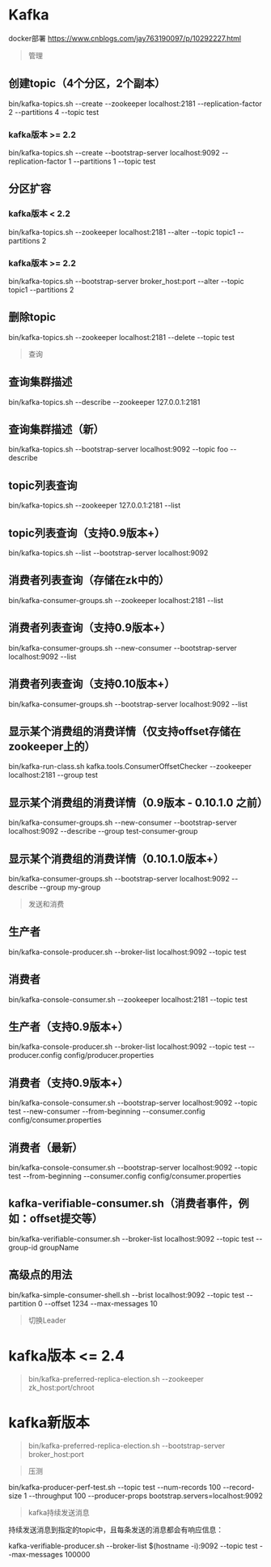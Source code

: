 # Kafka

docker部署
https://www.cnblogs.com/jay763190097/p/10292227.html



> 管理

## 创建topic（4个分区，2个副本）
bin/kafka-topics.sh --create --zookeeper localhost:2181 --replication-factor 2 --partitions 4 --topic test

### kafka版本 >= 2.2
bin/kafka-topics.sh --create --bootstrap-server localhost:9092 --replication-factor 1 --partitions 1 --topic test

## 分区扩容
### kafka版本 < 2.2
bin/kafka-topics.sh --zookeeper localhost:2181 --alter --topic topic1 --partitions 2

### kafka版本 >= 2.2
bin/kafka-topics.sh --bootstrap-server broker_host:port --alter --topic topic1 --partitions 2

## 删除topic
bin/kafka-topics.sh --zookeeper localhost:2181 --delete --topic test

> 查询

## 查询集群描述
bin/kafka-topics.sh --describe --zookeeper 127.0.0.1:2181

## 查询集群描述（新）
bin/kafka-topics.sh --bootstrap-server localhost:9092 --topic foo --describe

## topic列表查询
bin/kafka-topics.sh --zookeeper 127.0.0.1:2181 --list

## topic列表查询（支持0.9版本+）
bin/kafka-topics.sh --list --bootstrap-server localhost:9092

## 消费者列表查询（存储在zk中的）
bin/kafka-consumer-groups.sh --zookeeper localhost:2181 --list

## 消费者列表查询（支持0.9版本+）
bin/kafka-consumer-groups.sh --new-consumer --bootstrap-server localhost:9092 --list

## 消费者列表查询（支持0.10版本+）
bin/kafka-consumer-groups.sh --bootstrap-server localhost:9092 --list

## 显示某个消费组的消费详情（仅支持offset存储在zookeeper上的）
bin/kafka-run-class.sh kafka.tools.ConsumerOffsetChecker --zookeeper localhost:2181 --group test

## 显示某个消费组的消费详情（0.9版本 - 0.10.1.0 之前）
bin/kafka-consumer-groups.sh --new-consumer --bootstrap-server localhost:9092 --describe --group test-consumer-group

## 显示某个消费组的消费详情（0.10.1.0版本+）
bin/kafka-consumer-groups.sh --bootstrap-server localhost:9092 --describe --group my-group

> 发送和消费

## 生产者
bin/kafka-console-producer.sh --broker-list localhost:9092 --topic test

## 消费者
bin/kafka-console-consumer.sh --zookeeper localhost:2181 --topic test

## 生产者（支持0.9版本+）
bin/kafka-console-producer.sh --broker-list localhost:9092 --topic test --producer.config config/producer.properties

## 消费者（支持0.9版本+）
bin/kafka-console-consumer.sh --bootstrap-server localhost:9092 --topic test --new-consumer --from-beginning --consumer.config config/consumer.properties

## 消费者（最新）
bin/kafka-console-consumer.sh --bootstrap-server localhost:9092 --topic test --from-beginning --consumer.config config/consumer.properties


## kafka-verifiable-consumer.sh（消费者事件，例如：offset提交等）
bin/kafka-verifiable-consumer.sh --broker-list localhost:9092 --topic test --group-id groupName

## 高级点的用法
bin/kafka-simple-consumer-shell.sh --brist localhost:9092 --topic test --partition 0 --offset 1234  --max-messages 10

> 切换Leader


# kafka版本 <= 2.4
> bin/kafka-preferred-replica-election.sh --zookeeper zk_host:port/chroot

# kafka新版本
> bin/kafka-preferred-replica-election.sh --bootstrap-server broker_host:port

> 压测

bin/kafka-producer-perf-test.sh --topic test --num-records 100 --record-size 1 --throughput 100  --producer-props bootstrap.servers=localhost:9092

> kafka持续发送消息

持续发送消息到指定的topic中，且每条发送的消息都会有响应信息：

kafka-verifiable-producer.sh --broker-list $(hostname -i):9092 --topic test --max-messages 100000
